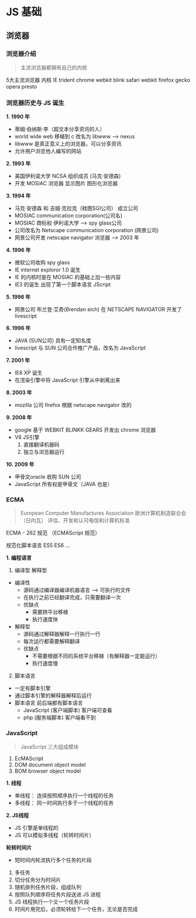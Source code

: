 # JS 基础

## 浏览器
### 浏览器介绍
> 主流浏览器都拥有自己的内核

  5大主流浏览器    内核
  IE              trident
  chrome          webkit blink
  safari          webkit
  firefox         gecko
  opera           presto

### 浏览器历史与 JS 诞生

**1. 1990 年**
  - 蒂姆·伯纳斯·李（超文本分享资讯的人）
  - world wide web  移植到 c 改名为 libwww ——> nexus
  - libwww 是真正意义上的浏览器，可以分享资讯
  - 允许用户浏览他人编写的网站

**2. 1993 年**
  - 美国伊利诺大学 NCSA 组织成员 (马克·安德森)
  - 开发 MOSIAC 浏览器 显示图片 图形化浏览器

**3. 1994 年**
  - 马克·安德森 和 吉姆·克拉克（硅图SGI公司） 成立公司
  - MOSIAC communication corporation(公司名)
  - MOSIAC 商标权 伊利诺大学 ——> spy glass公司
  - 公司改名为 Netscape communication corporation (网景公司)
  - 网景公司开发 netscape navigator 浏览器 ——> 2003 年

**4. 1996 年**
  - 微软公司收购 spy glass
  - IE internet exploror 1.0 诞生
  - IE 的内核时是在 MOSIAC 的基础上加一些内容
  - IE3 的诞生 出现了第一个脚本语言 JScript

**5. 1996 年**
  - 网景公司 布兰登·艾奇(Brendan eich) 在 NETSCAPE NAVIGATOR 开发了 livescript

**6. 1996 年**
  - JAVA (SUN公司) 具有一定知名度
  - livescript 与 SUN 公司合作推广产品，改名为 JavaScript
  
**7. 2001 年**
  - IE6 XP 诞生
  - 在渲染引擎中将 JavaScript 引擎从中剥离出来

**8. 2003 年**
  - mozilla 公司 firefox 根据 netscape navigator 改的

**9. 2008 年**
  - google 基于 WEBKIT BLINKK GEARS 开发出 chrome 浏览器
  - V8 JS引擎
    1. 直接翻译机器码
    2. 独立与浏览器运行

**10. 2009 年**
  - 甲骨文oracle 收购 SUN 公司
  - JavaScript 所有权是甲骨文（JAVA 也是）


### ECMA
> European Computer Manufactures Association 欧洲计算机制造联合会（日内瓦）
评估、开发和认可电信和计算机标准

ECMA - 262 规范 （ECMAScript 规范）

规范化脚本语言 ES5 ES6 ...

**1. 编程语言**
1. 编译型 解释型
- 编译性
  - 源码通过编译器编译机器语言 ——> 可执行的文件
  - 在执行之前已经翻译完成，只需要翻译一次
  - 优缺点
    - 需要跨平台移植
    - 执行速度快
- 解释型
  - 源码通过解释器解释一行执行一行
  - 每次运行都需要解释翻译
  - 优缺点
    - 不需要根据不同的系统平台移植（有解释器一定能运行）
    - 执行速度慢

2. 脚本语言
  - 一定有脚本引擎
  - 通过脚本引擎的解释器解释后运行
  - 脚本语言 前后端都有脚本语言
    - JavaScript (客户端脚本)  客户端可查看
    - php (服务端脚本)  客户端看不到


### JavaScript
> JavaScript 三大组成模块
1. EcMAScript
2. DOM document object model
3. BOM browser object model

**1. 线程**
 - 单线程： 连续按照顺序执行一个线程的任务
 - 多线程： 同一时间执行多于一个线程的任务

**2. JS线程**
  - JS 引擎是单线程的
  - JS 可以模拟多线程（轮转时间片）

**轮转时间片**
  - 短时间内轮流执行多个任务的片段
  1. 多任务
  2. 切分任务分为时间片
  3. 随机排列任务片段，组成队列
  4. 按照队列顺序将任务片段送进 JS 进程
  5. JS 线程执行一个又一个任务片段
  6. 时间片用完后，必须轮转给下一个任务，无论是否完成













